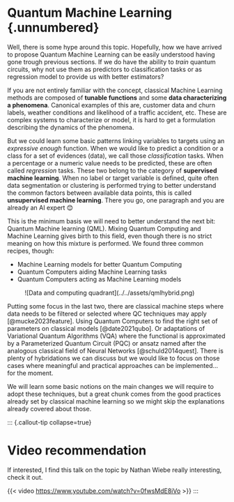 # Quantum Machine Learning {.unnumbered}

Well, there is some hype around this topic. Hopefully, how we have arrived to propose Quantum Machine Learning can be easily understood having gone trough previous sections. If we do have the ability to _train_ quantum circuits, why not use them as predictors to classification tasks or as regression model to provide us with better estimators?

If you are not entirely familiar with the concept, classical Machine Learning methods are composed of **tunable functions** and some **data characterizing a phenomena**. Canonical examples of this are, customer data and churn labels, weather conditions and likelihood of a traffic accident, etc. These are complex systems to characterize or model, it is hard to get a formulation describing the dynamics of the phenomena.

But we could learn some basic patterns linking variables to targets using an _expressive enough_ function. When we would like to predict a condition or a class for a set of evidences (data), we call those _classification_ tasks. When a percentage or a numeric value needs to be predicted, these are often called _regression_ tasks. These two belong to the category of **supervised machine learning**. When no label or target variable is defined, quite often data segmentation or clustering is performed trying to better understand the common factors between available data points, this is called **unsupervised machine learning**. There you go, one paragraph and you are already an AI expert 😊

This is the minimum basis we will need to better understand the next bit: Quantum Machine learning (QML). Mixing Quantum Computing and Machine Learning gives birth to this field, even though there is no strict meaning on how this mixture is performed. We found three common recipes, though:

* Machine Learning models for better Quantum Computing
* Quantum Computers aiding Machine Learning tasks
* Quantum Computers acting as Machine Learning models

<figure markdown>
![Data and computing quadrant](../../assets/qmlhybrid.png)
</figure>

Putting some focus in the last two, there are classical machine steps where data needs to be filtered or selected where QC techniques may apply [@mucke2023feature]. Using Quantum Computers to find the right set of parameters on classical models [@date2021qubo]. Or adaptations of Variational Quantum Algorithms (VQA) where the functional is approximated by a Parameterized Quantum Circuit (PQC) or ansatz named after the analogous classical field of Neural Networks [@schuld2014quest]. There is plenty of hybridations we can discuss but we would like to focus on those cases where meaningful and practical approaches can be implemented... for the moment.

We will learn some basic notions on the main changes we will require to adopt these techniques, but a great chunk comes from the good practices already set by classical machine learning so we might skip the explanations already covered about those.

::: {.callout-tip collapse=true}
# Video recommendation

If interested, I find this talk on the topic by Nathan Wiebe really interesting, check it out.

{{< video https://www.youtube.com/watch?v=0fwsMdE8iVo >}}
:::